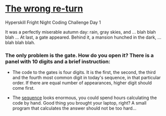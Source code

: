 # [The wrong re-turn](https://hyperskill.org/learn/daily/53135)
Hyperskill Fright Night Coding Challenge Day 1

It was a perfectly miserable autumn day: rain, gray skies, and 
... blah blah blah ...
At last, a gate appeared. Behind it, a mansion hunched in the dark, ... blah blah blah.

### The only problem is the gate. How do you open it? There is a panel with 10 digits and a brief instruction:

- The code to the gates is four digits. It is the first, the second, the third and the fourth most common digit in today's sequence, in that particular order. If there are equal number of appearances, higher digit should come first.

- The [sequence](hyperskill-dataset.txt) looks enormous, you could spend hours calculating the code by hand. Good thing you brought your laptop, right? A small program that calculates the answer should not be too hard...
